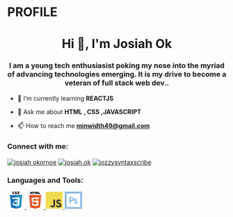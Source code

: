 # PROFILE<h1 align="center">Hi 👋, I'm Josiah Ok</h1>
<h3 align="center">I am a young tech enthusiasist poking my nose into the myriad of advancing technologies emerging. It is my drive to become a veteran of full stack web dev..</h3>

- 🌱 I’m currently learning **REACTJS**

- 💬 Ask me about **HTML , CSS ,JAVASCRIPT**

- 📫 How to reach me **minwidth49@gmail.com**

<h3 align="left">Connect with me:</h3>
<p align="left">
<a href="https://linkedin.com/in/josiah okornoe" target="blank"><img align="center" src="https://raw.githubusercontent.com/rahuldkjain/github-profile-readme-generator/master/src/images/icons/Social/linked-in-alt.svg" alt="josiah okornoe" height="30" width="40" /></a>
<a href="https://instagram.com/josiah.ok" target="blank"><img align="center" src="https://raw.githubusercontent.com/rahuldkjain/github-profile-readme-generator/master/src/images/icons/Social/instagram.svg" alt="josiah.ok" height="30" width="40" /></a>
<a href="https://www.youtube.com/c/jozzysyntaxscribe" target="blank"><img align="center" src="https://raw.githubusercontent.com/rahuldkjain/github-profile-readme-generator/master/src/images/icons/Social/youtube.svg" alt="jozzysyntaxscribe" height="30" width="40" /></a>
</p>

<h3 align="left">Languages and Tools:</h3>
<p align="left"> <a href="https://www.w3schools.com/css/" target="_blank" rel="noreferrer"> <img src="https://raw.githubusercontent.com/devicons/devicon/master/icons/css3/css3-original-wordmark.svg" alt="css3" width="40" height="40"/> </a> <a href="https://www.w3.org/html/" target="_blank" rel="noreferrer"> <img src="https://raw.githubusercontent.com/devicons/devicon/master/icons/html5/html5-original-wordmark.svg" alt="html5" width="40" height="40"/> </a> <a href="https://developer.mozilla.org/en-US/docs/Web/JavaScript" target="_blank" rel="noreferrer"> <img src="https://raw.githubusercontent.com/devicons/devicon/master/icons/javascript/javascript-original.svg" alt="javascript" width="40" height="40"/> </a> <a href="https://www.photoshop.com/en" target="_blank" rel="noreferrer"> <img src="https://raw.githubusercontent.com/devicons/devicon/master/icons/photoshop/photoshop-line.svg" alt="photoshop" width="40" height="40"/> </a> </p>
